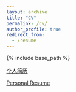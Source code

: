 ```yaml
---
layout: archive
title: "CV"
permalink: /cv/
author_profile: true
redirect_from:
  - /resume
---
```


{% include base_path %}


[个人简历](../images/曹秋实个人简历.pdf)  

[Personal Resume]()
